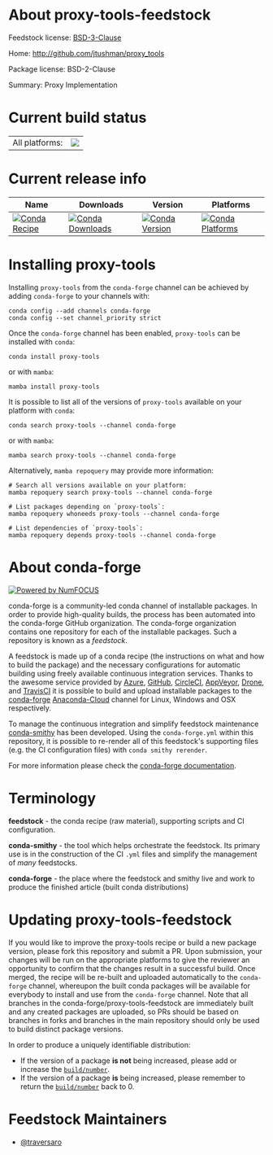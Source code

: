 About proxy-tools-feedstock
===========================

Feedstock license: [BSD-3-Clause](https://github.com/conda-forge/proxy-tools-feedstock/blob/main/LICENSE.txt)

Home: http://github.com/jtushman/proxy_tools

Package license: BSD-2-Clause

Summary: Proxy Implementation

Current build status
====================


<table><tr><td>All platforms:</td>
    <td>
      <a href="https://dev.azure.com/conda-forge/feedstock-builds/_build/latest?definitionId=20621&branchName=main">
        <img src="https://dev.azure.com/conda-forge/feedstock-builds/_apis/build/status/proxy-tools-feedstock?branchName=main">
      </a>
    </td>
  </tr>
</table>

Current release info
====================

| Name | Downloads | Version | Platforms |
| --- | --- | --- | --- |
| [![Conda Recipe](https://img.shields.io/badge/recipe-proxy--tools-green.svg)](https://anaconda.org/conda-forge/proxy-tools) | [![Conda Downloads](https://img.shields.io/conda/dn/conda-forge/proxy-tools.svg)](https://anaconda.org/conda-forge/proxy-tools) | [![Conda Version](https://img.shields.io/conda/vn/conda-forge/proxy-tools.svg)](https://anaconda.org/conda-forge/proxy-tools) | [![Conda Platforms](https://img.shields.io/conda/pn/conda-forge/proxy-tools.svg)](https://anaconda.org/conda-forge/proxy-tools) |

Installing proxy-tools
======================

Installing `proxy-tools` from the `conda-forge` channel can be achieved by adding `conda-forge` to your channels with:

```
conda config --add channels conda-forge
conda config --set channel_priority strict
```

Once the `conda-forge` channel has been enabled, `proxy-tools` can be installed with `conda`:

```
conda install proxy-tools
```

or with `mamba`:

```
mamba install proxy-tools
```

It is possible to list all of the versions of `proxy-tools` available on your platform with `conda`:

```
conda search proxy-tools --channel conda-forge
```

or with `mamba`:

```
mamba search proxy-tools --channel conda-forge
```

Alternatively, `mamba repoquery` may provide more information:

```
# Search all versions available on your platform:
mamba repoquery search proxy-tools --channel conda-forge

# List packages depending on `proxy-tools`:
mamba repoquery whoneeds proxy-tools --channel conda-forge

# List dependencies of `proxy-tools`:
mamba repoquery depends proxy-tools --channel conda-forge
```


About conda-forge
=================

[![Powered by
NumFOCUS](https://img.shields.io/badge/powered%20by-NumFOCUS-orange.svg?style=flat&colorA=E1523D&colorB=007D8A)](https://numfocus.org)

conda-forge is a community-led conda channel of installable packages.
In order to provide high-quality builds, the process has been automated into the
conda-forge GitHub organization. The conda-forge organization contains one repository
for each of the installable packages. Such a repository is known as a *feedstock*.

A feedstock is made up of a conda recipe (the instructions on what and how to build
the package) and the necessary configurations for automatic building using freely
available continuous integration services. Thanks to the awesome service provided by
[Azure](https://azure.microsoft.com/en-us/services/devops/), [GitHub](https://github.com/),
[CircleCI](https://circleci.com/), [AppVeyor](https://www.appveyor.com/),
[Drone](https://cloud.drone.io/welcome), and [TravisCI](https://travis-ci.com/)
it is possible to build and upload installable packages to the
[conda-forge](https://anaconda.org/conda-forge) [Anaconda-Cloud](https://anaconda.org/)
channel for Linux, Windows and OSX respectively.

To manage the continuous integration and simplify feedstock maintenance
[conda-smithy](https://github.com/conda-forge/conda-smithy) has been developed.
Using the ``conda-forge.yml`` within this repository, it is possible to re-render all of
this feedstock's supporting files (e.g. the CI configuration files) with ``conda smithy rerender``.

For more information please check the [conda-forge documentation](https://conda-forge.org/docs/).

Terminology
===========

**feedstock** - the conda recipe (raw material), supporting scripts and CI configuration.

**conda-smithy** - the tool which helps orchestrate the feedstock.
                   Its primary use is in the construction of the CI ``.yml`` files
                   and simplify the management of *many* feedstocks.

**conda-forge** - the place where the feedstock and smithy live and work to
                  produce the finished article (built conda distributions)


Updating proxy-tools-feedstock
==============================

If you would like to improve the proxy-tools recipe or build a new
package version, please fork this repository and submit a PR. Upon submission,
your changes will be run on the appropriate platforms to give the reviewer an
opportunity to confirm that the changes result in a successful build. Once
merged, the recipe will be re-built and uploaded automatically to the
`conda-forge` channel, whereupon the built conda packages will be available for
everybody to install and use from the `conda-forge` channel.
Note that all branches in the conda-forge/proxy-tools-feedstock are
immediately built and any created packages are uploaded, so PRs should be based
on branches in forks and branches in the main repository should only be used to
build distinct package versions.

In order to produce a uniquely identifiable distribution:
 * If the version of a package **is not** being increased, please add or increase
   the [``build/number``](https://docs.conda.io/projects/conda-build/en/latest/resources/define-metadata.html#build-number-and-string).
 * If the version of a package **is** being increased, please remember to return
   the [``build/number``](https://docs.conda.io/projects/conda-build/en/latest/resources/define-metadata.html#build-number-and-string)
   back to 0.

Feedstock Maintainers
=====================

* [@traversaro](https://github.com/traversaro/)

